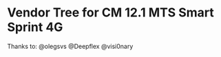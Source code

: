 Vendor Tree for CM 12.1 MTS Smart Sprint 4G
==================================
Thanks to:
@olegsvs
@Deepflex
@visi0nary
